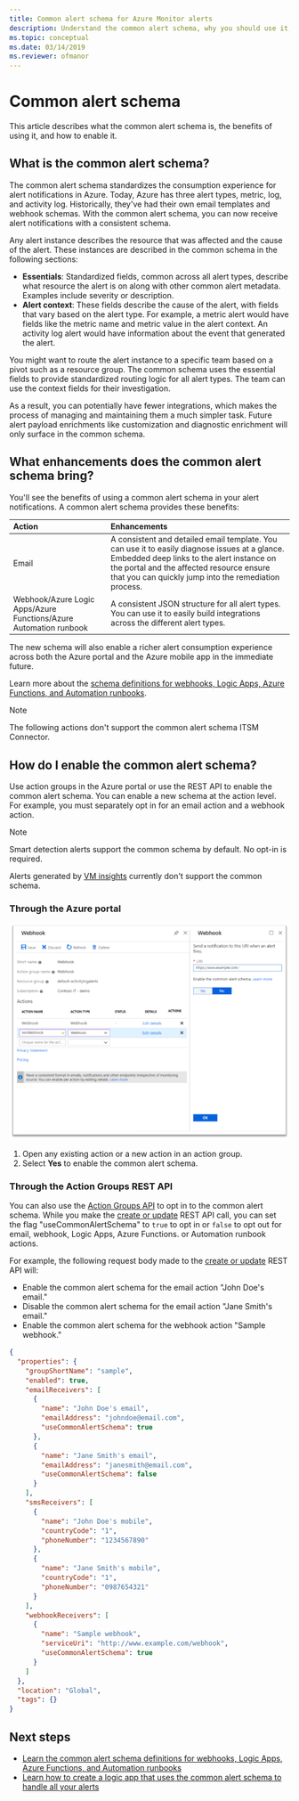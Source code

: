 ```yaml
---
title: Common alert schema for Azure Monitor alerts
description: Understand the common alert schema, why you should use it, and how to enable it.
ms.topic: conceptual
ms.date: 03/14/2019
ms.reviewer: ofmanor
---
```


# Common alert schema

This article describes what the common alert schema is, the benefits of using it, and how to enable it.

## What is the common alert schema?

The common alert schema standardizes the consumption experience for alert notifications in Azure. Today, Azure has three alert types, metric, log, and activity log. Historically, they've had their own email templates and webhook schemas. With the common alert schema, you can now receive alert notifications with a consistent schema.

Any alert instance describes the resource that was affected and the cause of the alert. These instances are described in the common schema in the following sections:

- **Essentials**: Standardized fields, common across all alert types, describe what resource the alert is on along with other common alert metadata. Examples include severity or description.
- **Alert context**: These fields describe the cause of the alert, with fields that vary based on the alert type. For example, a metric alert would have fields like the metric name and metric value in the alert context. An activity log alert would have information about the event that generated the alert.

You might want to route the alert instance to a specific team based on a pivot such as a resource group. The common schema uses the essential fields to provide standardized routing logic for all alert types. The team can use the context fields for their investigation.

As a result, you can potentially have fewer integrations, which makes the process of managing and maintaining them a much simpler task. Future alert payload enrichments like customization and diagnostic enrichment will only surface in the common schema.

## What enhancements does the common alert schema bring?

You'll see the benefits of using a common alert schema in your alert notifications. A common alert schema provides these benefits:

| Action | Enhancements|
|:---|:---|
| Email | A consistent and detailed email template. You can use it to easily diagnose issues at a glance. Embedded deep links to the alert instance on the portal and the affected resource ensure that you can quickly jump into the remediation process. |
| Webhook/Azure Logic Apps/Azure Functions/Azure Automation runbook | A consistent JSON structure for all alert types. You can use it to easily build integrations across the different alert types. |

The new schema will also enable a richer alert consumption experience across both the Azure portal and the Azure mobile app in the immediate future.

Learn more about the [schema definitions for webhooks, Logic Apps, Azure Functions, and Automation runbooks](./alerts-common-schema-definitions.md).

> [!NOTE]
> The following actions don't support the common alert schema ITSM Connector.

## How do I enable the common alert schema?

Use action groups in the Azure portal or use the REST API to enable the common alert schema. You can enable a new schema at the action level. For example, you must separately opt in for an email action and a webhook action.

> [!NOTE]
> Smart detection alerts support the common schema by default. No opt-in is required.
>
> Alerts generated by [VM insights](../vm/vminsights-overview.md) currently don't support the common schema.
>

### Through the Azure portal

![Screenshot that shows the common alert schema opt in.](media/alerts-common-schema/portal-opt-in.png)

1. Open any existing action or a new action in an action group.
1. Select **Yes** to enable the common alert schema.

### Through the Action Groups REST API

You can also use the [Action Groups API](/rest/api/monitor/actiongroups) to opt in to the common alert schema. While you make the [create or update](/rest/api/monitor/actiongroups/createorupdate) REST API call, you can set the flag "useCommonAlertSchema" to `true` to opt in or `false` to opt out for email, webhook, Logic Apps, Azure Functions. or Automation runbook actions.

For example, the following request body made to the [create or update](/rest/api/monitor/actiongroups/createorupdate) REST API will:

- Enable the common alert schema for the email action "John Doe's email."
- Disable the common alert schema for the email action "Jane Smith's email."
- Enable the common alert schema for the webhook action "Sample webhook."

```json
{
  "properties": {
    "groupShortName": "sample",
    "enabled": true,
    "emailReceivers": [
      {
        "name": "John Doe's email",
        "emailAddress": "johndoe@email.com",
        "useCommonAlertSchema": true
      },
      {
        "name": "Jane Smith's email",
        "emailAddress": "janesmith@email.com",
        "useCommonAlertSchema": false
      }
    ],
    "smsReceivers": [
      {
        "name": "John Doe's mobile",
        "countryCode": "1",
        "phoneNumber": "1234567890"
      },
      {
        "name": "Jane Smith's mobile",
        "countryCode": "1",
        "phoneNumber": "0987654321"
      }
    ],
    "webhookReceivers": [
      {
        "name": "Sample webhook",
        "serviceUri": "http://www.example.com/webhook",
        "useCommonAlertSchema": true
      }
    ]
  },
  "location": "Global",
  "tags": {}
}
```

## Next steps

- [Learn the common alert schema definitions for webhooks, Logic Apps, Azure Functions, and Automation runbooks](./alerts-common-schema-definitions.md)
- [Learn how to create a logic app that uses the common alert schema to handle all your alerts](./alerts-common-schema-integrations.md)
